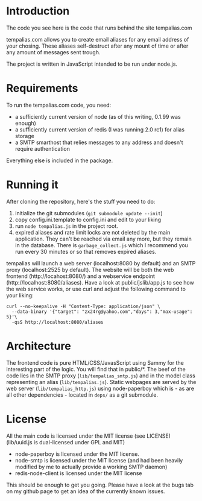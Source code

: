 Introduction
============

The code you see here is the code that runs behind the site tempalias.com

tempalias.com allows you to create email aliases for any email address of your chosing. These aliases self-destruct after any mount of time or after any amount of messages sent trough.

The project is written in JavaScript intended to be run under node.js.

Requirements
============

To run the tempalias.com code, you need:

* a sufficiently current version of node (as of this writing, 0.1.99 was enough)
* a sufficiently current version of redis (I was running 2.0 rc1) for alias storage
* a SMTP smarthost that relies messages to any address and doesn't require authentication

Everything else is included in the package.

Running it
==========

After cloning the repository, here's the stuff you need to do:

1. initialize the git submodules (`git submodule update --init`)
1. copy config.ini.template to config.ini and edit to your liking
1. run `node tempalias.js` in the project root.
1. expired aliases and rate limit locks are not deleted by the main application. They can't be reached via email any more, but they remain in
   the database. There is `garbage_collect.js` which I recommend you run every 30 minutes or so that removes expired aliases.

tempalias will launch a web server (localhost:8080 by default) and an SMTP proxy (localhost:2525 by default). The website will be both the web frontend (http://locahost:8080/) and a webservice endpoint (http://localhost:8080/aliases). Have a look at public/jslib/app.js to see how the web service works, or use curl and adjust the following command to your liking:

    curl --no-keepalive -H "Content-Type: application/json" \
      --data-binary '{"target": "zx24rg@yahoo.com","days": 3,"max-usage": 5}'\
      -qsS http://localhost:8080/aliases

Architecture
=============

The frontend code is pure HTML/CSS/JavasScript using Sammy for the interesting part of the logic. You will find that in public/*. The beef of the code lies in the SMTP proxy (`lib/tempalias_smtp.js`) and in the model class representing an alias (`lib/tempalias.js`). Static webpages are served by the web server (`lib/tempalias_http.js`) using node-paperboy which is - as are all other dependencies - located in `deps/` as a git submodule.

License
=======

All the main code is licensed under the MIT license (see LICENSE) (lib/uuid.js is dual-licensed under GPL and MIT)

* node-paperboy is licensed under the MIT license.
* node-smtp is licensed under the MIT license (and had been heavily modified by me to actually provide a working SMTP daemon)
* redis-node-client is licensed under the MIT license


This should be enough to get you going. Please have a look at the bugs tab on my github page to get an idea of the currently known issues.
